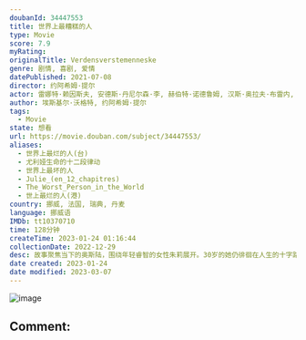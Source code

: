 ```yaml
---
doubanId: 34447553
title: 世界上最糟糕的人
type: Movie
score: 7.9
myRating: 
originalTitle: Verdensverstemenneske
genre: 剧情, 喜剧, 爱情
datePublished: 2021-07-08
director: 约阿希姆·提尔
actor: 雷娜特·赖因斯夫, 安德斯·丹尼尔森·李, 赫伯特·诺德鲁姆, 汉斯·奥拉夫·布雷内, 玛丽亚·嘉西亚·狄·梅奥, 西娅·斯塔贝尔, 威达·桑登, 西莉亚·史都斯坦, 米娅·麦戈文·扎伊尼, 鲁比·达格纳尔
author: 埃斯基尔·沃格特, 约阿希姆·提尔
tags:
  - Movie
state: 想看
url: https://movie.douban.com/subject/34447553/
aliases:
  - 世界上最烂的人(台)
  - 尤利娅生命的十二段律动
  - 世界上最坏的人
  - Julie_(en_12_chapitres)
  - The_Worst_Person_in_the_World
  - 世上最烂的人(港)
country: 挪威, 法国, 瑞典, 丹麦
language: 挪威语
IMDb: tt10370710
time: 128分钟
createTime: 2023-01-24 01:16:44
collectionDate: 2022-12-29
desc: 故事聚焦当下的奥斯陆，围绕年轻睿智的女性朱莉展开。30岁的她仍徘徊在人生的十字路口，尽管她与事业有成的制图员阿克塞尔彼此相爱，拥有强烈的安全感，并很开心和他在一起，但她拒绝给渴望孩子的阿克塞尔生子。朱...
date created: 2023-01-24
date modified: 2023-03-07
---
```


![image](p2668815075.jpg)

Comment:
---
